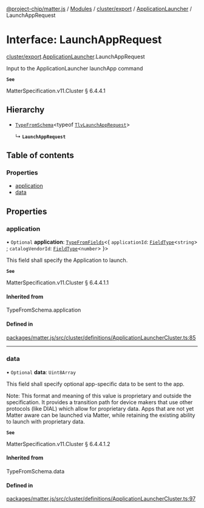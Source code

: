 [@project-chip/matter.js](../README.md) / [Modules](../modules.md) / [cluster/export](../modules/cluster_export.md) / [ApplicationLauncher](../modules/cluster_export.ApplicationLauncher.md) / LaunchAppRequest

# Interface: LaunchAppRequest

[cluster/export](../modules/cluster_export.md).[ApplicationLauncher](../modules/cluster_export.ApplicationLauncher.md).LaunchAppRequest

Input to the ApplicationLauncher launchApp command

**`See`**

MatterSpecification.v11.Cluster § 6.4.4.1

## Hierarchy

- [`TypeFromSchema`](../modules/tlv_export.md#typefromschema)\<typeof [`TlvLaunchAppRequest`](../modules/cluster_export.ApplicationLauncher.md#tlvlaunchapprequest)\>

  ↳ **`LaunchAppRequest`**

## Table of contents

### Properties

- [application](cluster_export.ApplicationLauncher.LaunchAppRequest.md#application)
- [data](cluster_export.ApplicationLauncher.LaunchAppRequest.md#data)

## Properties

### application

• `Optional` **application**: [`TypeFromFields`](../modules/tlv_export.md#typefromfields)\<\{ `applicationId`: [`FieldType`](tlv_export.FieldType.md)\<`string`\> ; `catalogVendorId`: [`FieldType`](tlv_export.FieldType.md)\<`number`\>  }\>

This field shall specify the Application to launch.

**`See`**

MatterSpecification.v11.Cluster § 6.4.4.1.1

#### Inherited from

TypeFromSchema.application

#### Defined in

[packages/matter.js/src/cluster/definitions/ApplicationLauncherCluster.ts:85](https://github.com/project-chip/matter.js/blob/6d3b6a5d957d88a9231d6ecab4bb41f8133112be/packages/matter.js/src/cluster/definitions/ApplicationLauncherCluster.ts#L85)

___

### data

• `Optional` **data**: `Uint8Array`

This field shall specify optional app-specific data to be sent to the app.

Note: This format and meaning of this value is proprietary and outside the specification. It provides a
transition path for device makers that use other protocols (like DIAL) which allow for proprietary data.
Apps that are not yet Matter aware can be launched via Matter, while retaining the existing ability to
launch with proprietary data.

**`See`**

MatterSpecification.v11.Cluster § 6.4.4.1.2

#### Inherited from

TypeFromSchema.data

#### Defined in

[packages/matter.js/src/cluster/definitions/ApplicationLauncherCluster.ts:97](https://github.com/project-chip/matter.js/blob/6d3b6a5d957d88a9231d6ecab4bb41f8133112be/packages/matter.js/src/cluster/definitions/ApplicationLauncherCluster.ts#L97)
